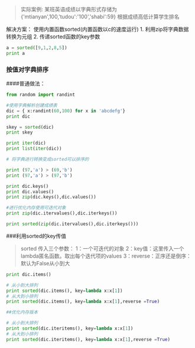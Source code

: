 >实际案例:
某班英语成绩以字典形式存储为{'mtianyan',100,'tudou':'100','shabi':59}
根据成绩高低计算学生排名

解决方案：
    使用内置函数sorted(内置函数以c的速度运行)
    1. 利用zip将字典数据转换为元组
    2. 传递sorted函数的key参数
```python
a = sorted([9,1,2,8,5])
print a
```
### 按值对字典排序
####普通做法：
``` python
from random import randint

#使用字典解析创建成绩表
dic = { x:randint(60,100) for x in 'abcdefg'}
print dic

skey = sorted(dic)
print skey

print iter(dic)
print list(iter(dic))

# 将字典进行转换变成sorted可以排序的

print (97,'a') > (69,'b')
print (97,'a') > (97,'b')

print dic.keys()
print dic.values()
print zip(dic.keys(),dic.values())

#进行优化内存使用可迭代对象
print zip(dic.itervalues(),dic.iterkeys())

print sorted(zip(dic.itervalues(),dic.iterkeys()))
```

###利用sorted的key传值
 >sorted 传入三个参数：
  1：一个可迭代的对象 
  2：key值：这里传入一个lambda匿名函数。取出每个迭代项的values
  3：reverse：正序还是倒序：默认为False从小到大

```python
print dic.items()

# 从小到大排列
print sorted(dic.items(), key=lambda x:x[1])
# 从大到小排列
print sorted(dic.items(), key=lambda x:x[1],reverse =True)

##优化内存版本

# 从小到大排列
print sorted(dic.iteritems(), key=lambda x:x[1])
# 从大到小排列
print sorted(dic.iteritems(), key=lambda x:x[1],reverse =True)
```
